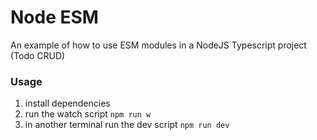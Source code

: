# Node ESM

An example of how to use ESM modules in a NodeJS Typescript project (Todo CRUD)

### Usage

1. install dependencies
2. run the watch script `npm run w`
3. in another terminal run the dev script `npm run dev`
